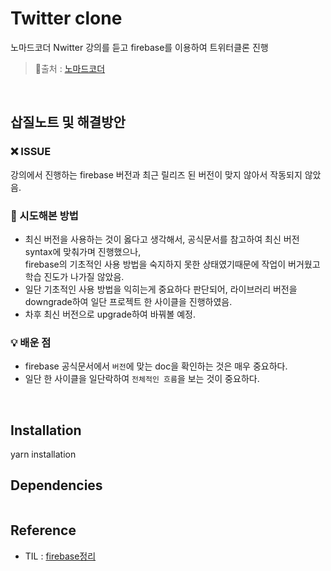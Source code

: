 # Twitter clone

노마드코더 Nwitter 강의를 듣고 firebase를 이용하여 트위터클론 진행 
> 🔗출처 : [노마드코더](https://github.com/nomadcoders/nwitter)

<br/>

## 삽질노트 및 해결방안

### ❌ ISSUE

강의에서 진행하는 firebase 버전과 최근 릴리즈 된 버전이 맞지 않아서 작동되지 않았음. <br/>

### 🧐 시도해본 방법

- 최신 버전을 사용하는 것이 옳다고 생각해서, 공식문서를 참고하여 최신 버전 syntax에 맞춰가며 진행했으나, <br/>
firebase의 기초적인 사용 방법을 숙지하지 못한 상태였기때문에 작업이 버거웠고 학습 진도가 나가질 않았음.
- 일단 기초적인 사용 방법을 익히는게 중요하다 판단되어, 라이브러리 버전을 downgrade하여 일단 프로젝트 한 사이클을 진행하였음.
- 차후 최신 버전으로 upgrade하여 바꿔볼 예정.

### 💡 배운 점

- firebase 공식문서에서 `버전`에 맞는 doc을 확인하는 것은 매우 중요하다.
- 일단 한 사이클을 일단락하여 `전체적인 흐름`을 보는 것이 중요하다.

<br/>

## Installation
yarn installation

## Dependencies

```

```

## Reference
- TIL : [firebase정리](https://github.com/sukyoungshin/TIL/tree/main/FIREBASE)
